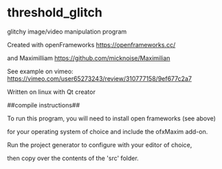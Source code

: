# threshold_glitch
glitchy image/video manipulation program

Created with openFrameworks https://openframeworks.cc/

and Maximilliam https://github.com/micknoise/Maximilian

See example on vimeo: https://vimeo.com/user65273243/review/310777158/9ef677c2a7

Written on linux with Qt creator

##compile instructions##

To run this program, you will need to install open frameworks (see above)

for your operating system of choice and include the ofxMaxim add-on.

Run the project generator to configure with your editor of choice,

then copy over the contents of the 'src' folder. 
